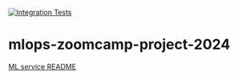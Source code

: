 [![Integration Tests](https://github.com/anatolyburtsev/mlops-zoomcamp-project-2024/actions/workflows/integration-tests.yml/badge.svg)](https://github.com/anatolyburtsev/mlops-zoomcamp-project-2024/actions/workflows/integration-tests.yml)

# mlops-zoomcamp-project-2024


[ML service README](./bike_duration_predictor/README.md)
